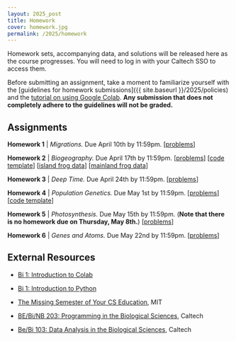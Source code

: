 ```yaml
---
layout: 2025_post
title: Homework
cover: homework.jpg
permalink: /2025/homework
---
```


Homework sets, accompanying data, and solutions will be released here as the course progresses. You will need to log in with your Caltech SSO to access them.

Before submitting an assignment, take a moment to familiarize yourself with the [guidelines for homework submissions]({{ site.baseurl }}/2025/policies) and the [tutorial on using Google Colab](https://colab.research.google.com/drive/1fq_HaiuYb1L18uGcoA3eGs6taiUafR-6?usp=sharing). **Any submission that does not completely adhere to the guidelines will not be graded.**

## Assignments

**Homework 1** \| *Migrations.* Due April 10th by 11:59pm.
[[problems](https://caltech.box.com/s/35k9a6s1aoqohpqey9l4t1vwa3yvmu4o)]

**Homework 2** \| *Biogeography.* Due April 17th by 11:59pm.
[[problems](https://caltech.box.com/s/2bzwv4sqr350u72mlogf5c5tlnwqd5wd)]
[[code template](https://colab.research.google.com/drive/1bd-oY-mTH2Y-RIHhuORhsIeIsxLt7Yn9?usp=sharing)]
[[island frog data](http://rpdata.caltech.edu/courses/bi1_2023/homework/wk2_biogeography/frogs_st.txt)]
[[mainland frog data](http://rpdata.caltech.edu/courses/bi1_2023/homework/wk2_biogeography/frogs_africa.txt)]

**Homework 3** \| *Deep Time.* Due April 24th by 11:59pm.
[[problems](https://caltech.box.com/s/opcrku0kdcpuju9pvec4kv7obact8sqq)]

**Homework 4** \| *Population Genetics.* Due May 1st by 11:59pm.
[[problems](https://caltech.box.com/s/ezg68ppxxhpuio4bqezbnc51v7q2nkve)]
[[code template](https://colab.research.google.com/drive/1T0LKSH2DK-ybWtXUVQoeMqTU3R5PmaC3?usp=sharing)]

**Homework 5** \| *Photosynthesis.* Due May 15th by 11:59pm. (**Note that there is no homework due on Thursday, May 8th.**)
[[problems](https://caltech.box.com/s/xwgy7et4t2cv04n75td3uqopdxzfsafv)]

**Homework 6** \| *Genes and Atoms.* Due May 22nd by 11:59pm.
[[problems](https://caltech.box.com/s/ayhisq82nehqqzy05itb6mp99am7k8mr)]

## External Resources

* [Bi 1: Introduction to Colab](https://colab.research.google.com/drive/1fq_HaiuYb1L18uGcoA3eGs6taiUafR-6?usp=sharing)

* [Bi 1: Introduction to Python](https://colab.research.google.com/drive/1WGEmPLcuYrGZ7IfvKAqWjRi7yTrTx6k9?usp=sharing)

* [The Missing Semester of Your CS Education](https://missing.csail.mit.edu/), MIT

* [BE/Bi/NB 203: Programming in the Biological Sciences](http://justinbois.github.io/bootcamp/2016/), Caltech

* [Be/Bi 103: Data Analysis in the Biological Sciences](http://www.bebi103.caltech.edu), Caltech
